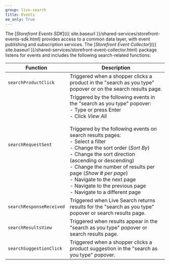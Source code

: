 ```yaml
---
group: live-search
title: Events
ee_only: True
---
```


The [_Storefront Events SDK_]({{ site.baseurl }}/shared-services/storefront-events-sdk.html) provides access to a common data layer, with event publishing and subscription services.  The [_Storefront Event Collector_]({{ site.baseurl }}/shared-services/storefront-event-collector.html) package listens for events and includes the following search-related functions:

|Function|Description|
|---|---|
|`searchProductClick`|Triggered when a shopper clicks a product in the "search as you type" popover or on the search results page. |
|`searchRequestSent`|Triggered by the following events in the "search as you type" popover:<br />- Type or press Enter<br />- Click _View All_<br /><br />Triggered by the following events on search results pages:<br />- Select a filter<br />- Change the sort order (_Sort By_)<br />- Change the sort direction (ascending or descending)<br />- Change the number of results per page (_Show # per page_)<br />- Navigate to the next page<br />- Navigate to the previous page<br />- Navigate to a different page|
|`searchResponseReceived`|Triggered when Live Search returns results for the "search as you type" popover or search results page.|
|`searchResultsView`|Triggered when results appear in the "search as you type" popover or search results page.|
|`searchSuggestionClick`|Triggered when a shopper clicks a product suggestion in the "search as you type" popover.|
